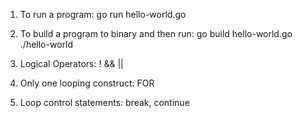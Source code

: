 1. To run a program:
    go run hello-world.go

2. To build a program to binary and then run:
    go build hello-world.go
    ./hello-world

3. Logical Operators: ! && ||

4. Only one looping construct: FOR

5. Loop control statements: break, continue